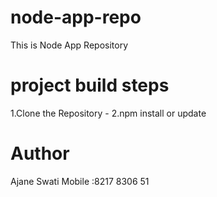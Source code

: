 # node-app-repo
This is Node App Repository

# project build steps
1.Clone the Repository - <repo-url> 
2.npm install or update

# Author
Ajane Swati
Mobile :8217 8306 51